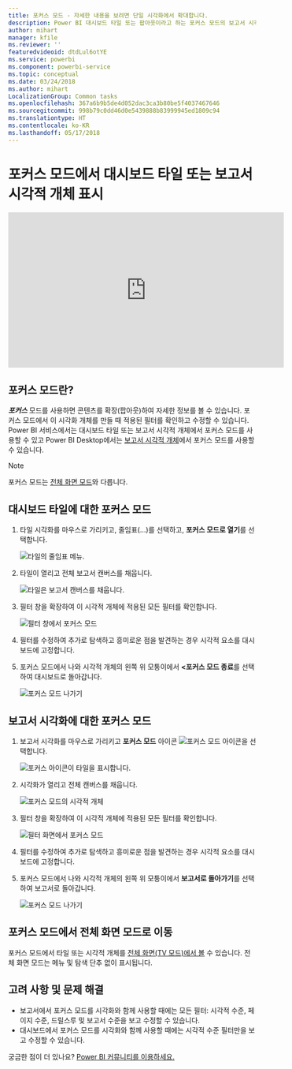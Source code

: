 ```yaml
---
title: 포커스 모드 - 자세한 내용을 보려면 단일 시각화에서 확대합니다.
description: Power BI 대시보드 타일 또는 팝아웃이라고 하는 포커스 모드의 보고서 시각화를 표시하는 방법에 대한 설명서입니다.
author: mihart
manager: kfile
ms.reviewer: ''
featuredvideoid: dtdLul6otYE
ms.service: powerbi
ms.component: powerbi-service
ms.topic: conceptual
ms.date: 03/24/2018
ms.author: mihart
LocalizationGroup: Common tasks
ms.openlocfilehash: 367a6b9b5de4d052dac3ca3b80be5f4037467646
ms.sourcegitcommit: 998b79c0dd46d0e5439888b83999945ed1809c94
ms.translationtype: HT
ms.contentlocale: ko-KR
ms.lasthandoff: 05/17/2018
---
```

# <a name="display-a-dashboard-tile-or-report-visual-in-focus-mode"></a>포커스 모드에서 대시보드 타일 또는 보고서 시각적 개체 표시

<iframe width="560" height="315" src="https://www.youtube.com/embed/dtdLul6otYE" frameborder="0" allowfullscreen></iframe>


## <a name="what-is-focus-mode"></a>포커스 모드란?

***포커스*** 모드를 사용하면 콘텐츠를 확장(팝아웃)하여 자세한 정보를 볼 수 있습니다.  포커스 모드에서 이 시각화 개체를 만들 때 적용된 필터를 확인하고 수정할 수 있습니다.  Power BI 서비스에서는 대시보드 타일 또는 보고서 시각적 개체에서 포커스 모드를 사용할 수 있고 Power BI Desktop에서는 [보고서 시각적 개체](desktop-report-view.md)에서 포커스 모드를 사용할 수 있습니다.

> [!NOTE]
> 포커스 모드는 [전체 화면 모드](service-fullscreen-mode.md)와 다릅니다.
> 


## <a name="focus-mode-for-dashboard-tiles"></a>대시보드 타일에 대한 포커스 모드

1. 타일 시각화를 마우스로 가리키고, 줄임표(...)를 선택하고, **포커스 모드로 열기**를 선택합니다. 

    ![타일의 줄임표 메뉴](media/service-focus-mode/power-bi-dashboard-focus-mode.png).

2. 타일이 열리고 전체 보고서 캔버스를 채웁니다. 

   ![타일은 보고서 캔버스를 채웁니다.](media/service-focus-mode/power-bi-tile-focus.png)

3. 필터 창을 확장하여 이 시각적 개체에 적용된 모든 필터를 확인합니다.
   
   ![필터 창에서 포커스 모드](media/service-focus-mode/power-bi-focus-filters.png)

4. 필터를 수정하여 추가로 탐색하고 흥미로운 점을 발견하는 경우 시각적 요소를 대시보드에 고정합니다.

5. 포커스 모드에서 나와 시각적 개체의 왼쪽 위 모퉁이에서 **<포커스 모드 종료**를 선택하여 대시보드로 돌아갑니다.
   
    ![포커스 모드 나가기](media/service-focus-mode/power-bi-tile-exit-focus.png)    


## <a name="focus-mode-for-report-visualizations"></a>보고서 시각화에 대한 포커스 모드

1. 보고서 시각화를 마우스로 가리키고 **포커스 모드** 아이콘 ![포커스 모드 아이콘](media/service-focus-mode/pbi_popout.jpg)을 선택합니다.  
   
   ![포커스 아이콘이 타일을 표시합니다.](media/service-focus-mode/power-bi-hover-focus.png)
2. 시각화가 열리고 전체 캔버스를 채웁니다. 

   ![포커스 모드의 시각적 개체](media/service-focus-mode/power-bi-display-focus-newer2.png)
3. 필터 창을 확장하여 이 시각적 개체에 적용된 모든 필터를 확인합니다.
   
   ![필터 화면에서 포커스 모드](media/service-focus-mode/power-bi-display-focus-filters.png)
4. 필터를 수정하여 추가로 탐색하고 흥미로운 점을 발견하는 경우 시각적 요소를 대시보드에 고정합니다.   
5. 포커스 모드에서 나와 시각적 개체의 왼쪽 위 모퉁이에서 **보고서로 돌아가기**를 선택하여 보고서로 돌아갑니다. 
   
    ![포커스 모드 나가기](media/service-focus-mode/power-bi-exit-focus-report.png)  

## <a name="go-from-focus-mode-to-full-screen-mode"></a>포커스 모드에서 전체 화면 모드로 이동
포커스 모드에서 타일 또는 시각적 개체를 [전체 화면(TV 모드)에서 볼](service-fullscreen-mode.md) 수 있습니다. 전체 화면 모드는 메뉴 및 탐색 단추 없이 표시됩니다.

## <a name="considerations-and-troubleshooting"></a>고려 사항 및 문제 해결
* 보고서에서 포커스 모드를 시각화와 함께 사용할 때에는 모든 필터: 시각적 수준, 페이지 수준, 드릴스루 및 보고서 수준을 보고 수정할 수 있습니다.    
* 대시보드에서 포커스 모드를 시각화와 함께 사용할 때에는 시각적 수준 필터만을 보고 수정할 수 있습니다.

궁금한 점이 더 있나요? [Power BI 커뮤니티를 이용하세요.](http://community.powerbi.com/)

